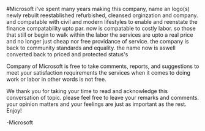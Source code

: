 #Microsoft
  i've spent many years making this company, name an logo(s) 
newly rebuilt reestablished refurbished, cleansed orginzation and company.
and compatable with civil and modern lifestyles to enable and reenstate the finance compatability
upto par. now is compatable to costly labor. so those that still or begin to walk within the labor the services are
upto a real price and no longer just cheap nor free providance of service.
the company is back to community standards and equality. the name now is aswell converted back to priced and protected status's

Company of Microsoft is free to take comments, reports, and suggestions to meet your satisfaction requirements
the services when it comes to doing work or labor in other words is not free. 

We thank you for taking your time to read and acknowledge this conversation of topic.
please feel free to leave your remarks and comments. your opinion matters and your feelings are just as important as the rest. 
Enjoy!

-Microsoft
